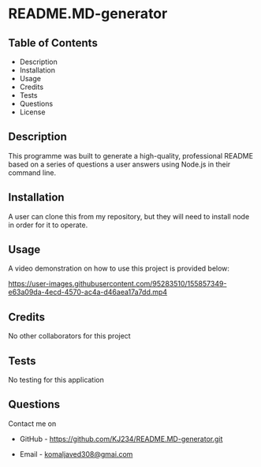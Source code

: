 # README.MD-generator

## Table of Contents

- Description
- Installation
- Usage
- Credits
- Tests
- Questions
- License

## Description

This programme was built to generate a high-quality, professional README based on a series of questions a user answers using Node.js in their command line.

## Installation

A user can clone this from my repository, but they will need to install node in order for it to operate.

## Usage

A video demonstration on how to use this project is provided below:

https://user-images.githubusercontent.com/95283510/155857349-e63a09da-4ecd-4570-ac4a-d46aea17a7dd.mp4

## Credits

No other collaborators for this project

## Tests

No testing for this application

## Questions

Contact me on

- GitHub - https://github.com/KJ234/README.MD-generator.git

* Email - komaljaved308@gmai.com
